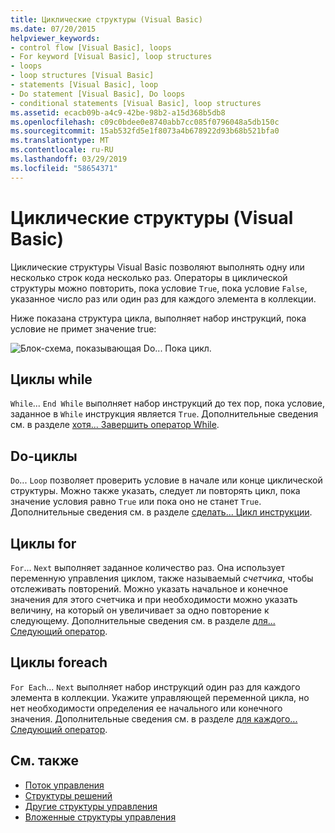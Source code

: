 ```yaml
---
title: Циклические структуры (Visual Basic)
ms.date: 07/20/2015
helpviewer_keywords:
- control flow [Visual Basic], loops
- For keyword [Visual Basic], loop structures
- loops
- loop structures [Visual Basic]
- statements [Visual Basic], loop
- Do statement [Visual Basic], Do loops
- conditional statements [Visual Basic], loop structures
ms.assetid: ecacb09b-a4c9-42be-98b2-a15d368b5db8
ms.openlocfilehash: c09c0bdee0e8740abb7cc085f0796048a5db150c
ms.sourcegitcommit: 15ab532fd5e1f8073a4b678922d93b68b521bfa0
ms.translationtype: MT
ms.contentlocale: ru-RU
ms.lasthandoff: 03/29/2019
ms.locfileid: "58654371"
---
```

# <a name="loop-structures-visual-basic"></a>Циклические структуры (Visual Basic)
Циклические структуры Visual Basic позволяют выполнять одну или несколько строк кода несколько раз. Операторы в циклической структуры можно повторить, пока условие `True`, пока условие `False`, указанное число раз или один раз для каждого элемента в коллекции.  
  
 Ниже показана структура цикла, выполняет набор инструкций, пока условие не примет значение true:  
  
 ![Блок-схема, показывающая Do... Пока цикл.](./media/loop-structures/do-until-loop-true-condition.gif)  
  
## <a name="while-loops"></a>Циклы while  
 `While`... `End While` выполняет набор инструкций до тех пор, пока условие, заданное в `While` инструкция является `True`. Дополнительные сведения см. в разделе [хотя... Завершить оператор While](../../../../visual-basic/language-reference/statements/while-end-while-statement.md).  
  
## <a name="do-loops"></a>Do-циклы  
 `Do`... `Loop` позволяет проверить условие в начале или конце циклической структуры. Можно также указать, следует ли повторять цикл, пока значение условия равно `True` или пока оно не станет `True`. Дополнительные сведения см. в разделе [сделать... Цикл инструкции](../../../../visual-basic/language-reference/statements/do-loop-statement.md).  
  
## <a name="for-loops"></a>Циклы for  
 `For`... `Next` выполняет заданное количество раз. Она использует переменную управления циклом, также называемый *счетчика*, чтобы отслеживать повторений. Можно указать начальное и конечное значения для этого счетчика и при необходимости можно указать величину, на который он увеличивает за одно повторение к следующему. Дополнительные сведения см. в разделе [для... Следующий оператор](../../../../visual-basic/language-reference/statements/for-next-statement.md).  
  
## <a name="for-each-loops"></a>Циклы foreach  
 `For Each`... `Next` выполняет набор инструкций один раз для каждого элемента в коллекции. Укажите управляющей переменной цикла, но нет необходимости определения ее начального или конечного значения. Дополнительные сведения см. в разделе [для каждого... Следующий оператор](../../../../visual-basic/language-reference/statements/for-each-next-statement.md).  
  
## <a name="see-also"></a>См. также
- [Поток управления](../../../../visual-basic/programming-guide/language-features/control-flow/index.md)
- [Структуры решений](../../../../visual-basic/programming-guide/language-features/control-flow/decision-structures.md)
- [Другие структуры управления](../../../../visual-basic/programming-guide/language-features/control-flow/other-control-structures.md)
- [Вложенные структуры управления](../../../../visual-basic/programming-guide/language-features/control-flow/nested-control-structures.md)
